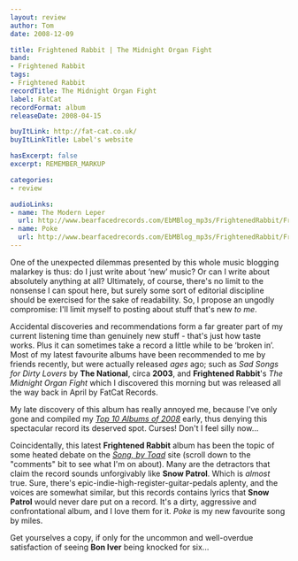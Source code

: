 ```yaml
---
layout: review
author: Tom
date: 2008-12-09

title: Frightened Rabbit | The Midnight Organ Fight
band:
- Frightened Rabbit
tags:
- Frightened Rabbit
recordTitle: The Midnight Organ Fight
label: FatCat
recordFormat: album
releaseDate: 2008-04-15

buyItLink: http://fat-cat.co.uk/
buyItLinkTitle: Label's website

hasExcerpt: false
excerpt: REMEMBER_MARKUP

categories:
- review

audioLinks:
- name: The Modern Leper
  url: http://www.bearfacedrecords.com/EbMBlog_mp3s/FrightenedRabbit/FrightenedRabbit_TheModernLeper.mp3
- name: Poke
  url: http://www.bearfacedrecords.com/EbMBlog_mp3s/FrightenedRabbit/FrightenedRabbit_Poke.mp3
---
```


One of the unexpected dilemmas presented by this whole music blogging malarkey is thus: do I just write about ‘new’ music? Or can I write about absolutely anything at all? Ultimately, of course, there's no limit to the nonsense I can spout here, but surely some sort of editorial discipline should be exercised for the sake of readability. So, I propose an ungodly compromise: I'll limit myself to posting about stuff that's new _to me_.

Accidental discoveries and recommendations form a far greater part of my current listening time than genuinely new stuff - that's just how taste works. Plus it can sometimes take a record a little while to be ‘broken in’. Most of my latest favourite albums have been recommended to me by friends recently, but were actually released _ages_ ago; such as *Sad Songs for Dirty Lovers* by **The National**, circa **2003**, and **Frightened Rabbit**'s *The Midnight Organ Fight* which I discovered this morning but was released all the way back in April by FatCat Records.

My late discovery of this album has really annoyed me, because I've only gone and compiled my *[Top 10 Albums of 2008](/top-10-albums-of-2008/)* early, thus denying this spectacular record its deserved spot. Curses! Don't I feel silly now...

Coincidentally, this latest **Frightened Rabbit** album has been the topic of some heated debate on the *[Song, by Toad](http://songbytoad.com/2008/12/08/live-in-edinburgh-this-week-7th-december-2008/#comment-24245)* site (scroll down to the "comments" bit to see what I'm on about). Many are the detractors that claim the record sounds unforgivably like **Snow Patrol**. Which is _almost_ true. Sure, there's epic-indie-high-register-guitar-pedals aplenty, and the voices are somewhat similar, but this records contains lyrics that **Snow Patrol** would never dare put on a record. It's a dirty, aggressive and confrontational album, and I love them for it. *Poke* is my new favourite song by miles.

Get yourselves a copy, if only for the uncommon and well-overdue satisfaction of seeing **Bon Iver** being knocked for six...
